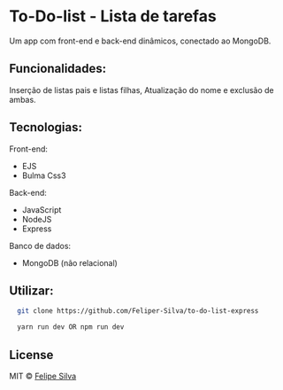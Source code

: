 # To-Do-list - Lista de tarefas

Um app com front-end e back-end dinâmicos, conectado ao MongoDB.

## Funcionalidades:

Inserção de listas pais e listas filhas, Atualização do nome e exclusão de ambas.

## Tecnologias:

Front-end:

- EJS
- Bulma Css3

Back-end:

- JavaScript
- NodeJS
- Express

Banco de dados:

- MongoDB (não relacional)

## Utilizar:

```bash
  git clone https://github.com/Feliper-Silva/to-do-list-express

```

```bash
  yarn run dev OR npm run dev
```

## License

MIT © [Felipe Silva](https://www.linkedin.com/in/feliper-silva/)
